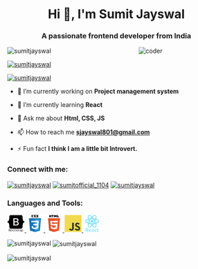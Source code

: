 <h1 align="center">Hi 👋, I'm Sumit Jayswal</h1>
<h3 align="center">A passionate frontend developer from India</h3>

<img src="https://encrypted-tbn0.gstatic.com/images?q=tbn:ANd9GcSa05MFa5vscEPBZwEVYfQGAsIdWgjQ6QGG7ppaXTxpmjRfYkJnvW1pbFv7fShDEybw4FM&usqp=CAU" align="right" alt="coder" width="200">

<p align="left"> <img src="https://komarev.com/ghpvc/?username=sumitjayswal&label=Profile%20views&color=0e75b6&style=flat" alt="sumitjayswal" /> </p>

<p align="left"> <a href="https://github.com/ryo-ma/github-profile-trophy"><img src="https://github-profile-trophy.vercel.app/?username=sumitjayswal" alt="sumitjayswal" /></a> </p>

<p align="left"> <a href="https://twitter.com/sumitjayswal" target="blank"><img src="https://img.shields.io/twitter/follow/sumitjayswal?logo=twitter&style=for-the-badge" alt="sumitjayswal" /></a> </p>

- 🔭 I’m currently working on **Project management system**

- 🌱 I’m currently learning **React**

- 💬 Ask me about **Html, CSS, JS**

- 📫 How to reach me **sjayswal801@gmail.com**

- ⚡ Fun fact **I think I am a little bit Introvert.**

<h3 align="left">Connect with me:</h3>
<p align="left">
<a href="https://twitter.com/sumitjayswal" target="blank"><img align="center" src="https://raw.githubusercontent.com/rahuldkjain/github-profile-readme-generator/master/src/images/icons/Social/twitter.svg" alt="sumitjayswal" height="30" width="40" /></a>
<a href="https://instagram.com/sumitofficial_1104" target="blank"><img align="center" src="https://raw.githubusercontent.com/rahuldkjain/github-profile-readme-generator/master/src/images/icons/Social/instagram.svg" alt="sumitofficial_1104" height="30" width="40" /></a>
<a href="https://www.hackerrank.com/sumitjayswal" target="blank"><img align="center" src="https://raw.githubusercontent.com/rahuldkjain/github-profile-readme-generator/master/src/images/icons/Social/hackerrank.svg" alt="sumitjayswal" height="30" width="40" /></a>
</p>

<h3 align="left">Languages and Tools:</h3>
<p align="left"> <a href="https://getbootstrap.com" target="_blank" rel="noreferrer"> <img src="https://raw.githubusercontent.com/devicons/devicon/master/icons/bootstrap/bootstrap-plain-wordmark.svg" alt="bootstrap" width="40" height="40"/> </a> <a href="https://www.w3schools.com/css/" target="_blank" rel="noreferrer"> <img src="https://raw.githubusercontent.com/devicons/devicon/master/icons/css3/css3-original-wordmark.svg" alt="css3" width="40" height="40"/> </a> <a href="https://www.w3.org/html/" target="_blank" rel="noreferrer"> <img src="https://raw.githubusercontent.com/devicons/devicon/master/icons/html5/html5-original-wordmark.svg" alt="html5" width="40" height="40"/> </a> <a href="https://developer.mozilla.org/en-US/docs/Web/JavaScript" target="_blank" rel="noreferrer"> <img src="https://raw.githubusercontent.com/devicons/devicon/master/icons/javascript/javascript-original.svg" alt="javascript" width="40" height="40"/> </a> <a href="https://reactjs.org/" target="_blank" rel="noreferrer"> <img src="https://raw.githubusercontent.com/devicons/devicon/master/icons/react/react-original-wordmark.svg" alt="react" width="40" height="40"/> </a> </p>

<p><img align="left" src="https://github-readme-stats.vercel.app/api/top-langs?username=sumitjayswal&show_icons=true&locale=en&layout=compact" alt="sumitjayswal" /></p>

<p>&nbsp;<img align="center" src="https://github-readme-stats.vercel.app/api?username=sumitjayswal&show_icons=true&locale=en" alt="sumitjayswal" /></p>

<p><img align="center" src="https://github-readme-streak-stats.herokuapp.com/?user=sumitjayswal&" alt="sumitjayswal" /></p>
